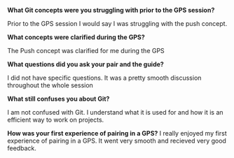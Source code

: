 **What Git concepts were you struggling with prior to the GPS session?**

Prior to the GPS session I would say I was struggling with the push concept. 

**What concepts were clarified during the GPS?**

The Push concept was clarified for me during the GPS

**What questions did you ask your pair and the guide?**

I did not have specific questions. It was a pretty smooth discussion throughout the whole session

**What still confuses you about Git?**

I am not confused with Git. I understand what it is used for and how it is an efficient way to work on projects.

**How was your first experience of pairing in a GPS?**
I really enjoyed my first experience of pairing in a GPS. It went very smooth and recieved very good feedback.